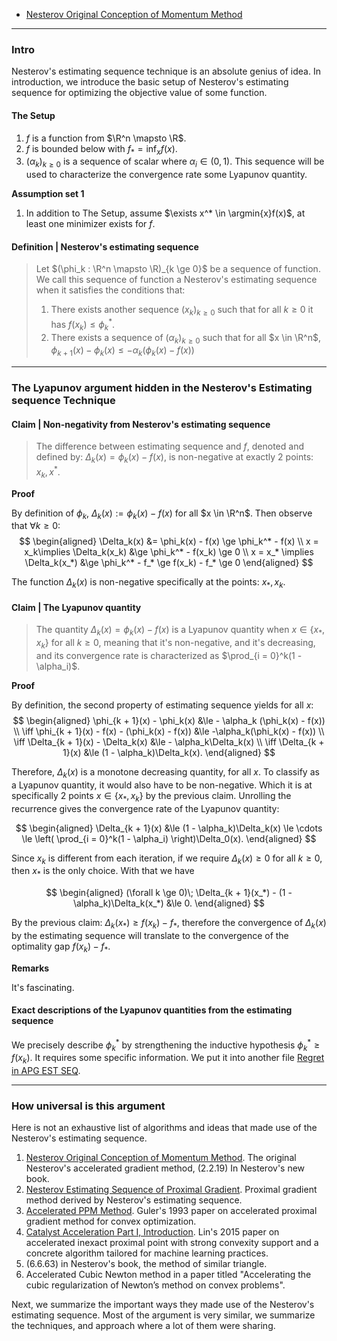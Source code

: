 - [Nesterov Original Conception of Momentum Method](Nesterov%20Original%20Conception%20of%20Momentum%20Method.md)

---
### **Intro**

Nesterov's estimating sequence technique is an absolute genius of idea. 
In introduction, we introduce the basic setup of Nesterov's estimating sequence for optimizing the objective value of some function. 


#### **The Setup**
1. $f$ is a function from $\R^n \mapsto \R$. 
2. $f$ is bounded below with $f_* = \inf_xf(x)$. 
3. $(\alpha_k)_{k \ge 0}$ is a sequence of scalar where $\alpha_i \in (0, 1)$. This sequence will be used to characterize the convergence rate some Lyapunov quantity. 

**Assumption set 1**
1. In addition to The Setup, assume $\exists x^* \in \argmin{x}f(x)$, at least one minimizer exists for $f$. 


#### **Definition | Nesterov's estimating sequence**
> Let $(\phi_k : \R^n \mapsto \R)_{k \ge 0}$ be a sequence of function. 
> We call this sequence of function a Nesterov's estimating sequence when it satisfies the conditions that: 
> 1. There exists another sequence $(x_k)_{k \ge 0}$ such that for all $k \ge 0$ it has $f(x_k) \le \phi_k^*$. 
> 2. There exists a sequence of $(\alpha_k)_{k \ge 0}$ such that for all $x \in \R^n$, $\phi_{k + 1}(x) - \phi_k(x) \le - \alpha_k(\phi_k(x) - f(x))$



---
### **The Lyapunov argument hidden in the Nesterov's Estimating sequence Technique**


#### **Claim | Non-negativity from Nesterov's estimating sequence**
> The difference between estimating sequence and $f$, denoted and defined by: $\Delta_k(x) = \phi_k(x) - f(x)$, is non-negative at exactly 2 points: $x_k, x^*$. 

**Proof**

By definition of $\phi_k$, $\Delta_k(x) := \phi_k (x) - f(x)$ for all $x \in \R^n$. 
Then observe that $\forall k \ge 0$:  
$$
\begin{aligned}
    \Delta_k(x) 
    &= \phi_k(x) - f(x) \ge \phi_k^* - f(x)
    \\
    x = x_k\implies 
    \Delta_k(x_k) 
    &\ge 
    \phi_k^* - f(x_k) \ge 0
    \\
    x = x_* \implies 
    \Delta_k(x_*)
    &\ge \phi_k^* - f_* \ge f(x_k) - f_* \ge 0
\end{aligned}
$$

The function $\Delta_k(x)$ is non-negative specifically at the points: $x_*, x_k$. 

#### **Claim | The Lyapunov quantity**
> The quantity $\Delta_k(x) = \phi_k(x) - f(x)$ is a Lyapunov quantity when $x \in \{x_*, x_k\}$ for all $k\ge 0$, meaning that it's non-negative, and it's decreasing, and its convergence rate is characterized as $\prod_{i = 0}^k(1 - \alpha_i)$. 

**Proof**

By definition, the second property of estimating sequence yields for all $x$: 
$$
\begin{aligned}
    \phi_{k + 1}(x) - \phi_k(x) 
    &\le - \alpha_k (\phi_k(x) - f(x))
    \\
    \iff 
    \phi_{k + 1}(x) - f(x) - (\phi_k(x) - f(x))
    &\le 
    -\alpha_k(\phi_k(x) - f(x))
    \\
    \iff
    \Delta_{k + 1}(x) - \Delta_k(x) &\le
    - \alpha_k\Delta_k(x)
    \\
    \iff 
    \Delta_{k + 1}(x) 
    &\le 
    (1 - \alpha_k)\Delta_k(x). 
\end{aligned}
$$

Therefore, $\Delta_k(x)$ is a monotone decreasing quantity, for all $x$. 
To classify as a Lyapunov quantity, it would also have to be non-negative. 
Which it is at specifically 2 points $x\in \{x_*, x_k\}$ by the previous claim. 
Unrolling the recurrence gives the convergence rate of the Lyapunov quantity: 

$$
\begin{aligned}
    \Delta_{k + 1}(x) &\le 
    (1 - \alpha_k)\Delta_k(x) \le \cdots \le 
    \left(
        \prod_{i = 0}^k(1 - \alpha_i)
    \right)\Delta_0(x). 
\end{aligned}
$$

Since $x_k$ is different from each iteration, if we require $\Delta_k(x) \ge 0$ for all $k\ge0$, then $x_*$ is the only choice. 
With that we have 

$$
\begin{aligned}
    (\forall k \ge 0)\; \Delta_{k + 1}(x_*) - (1 - \alpha_k)\Delta_k(x_*) &\le 0. 
\end{aligned}
$$

By the previous claim: $\Delta_k(x_*) \ge f(x_k) - f_*$, therefore the convergence of $\Delta_k(x)$ by the estimating sequence will translate to the convergence of the optimality gap $f(x_k) - f_*$. 

**Remarks**

It's fascinating. 

#### **Exact descriptions of the Lyapunov quantities from the estimating sequence**

We precisely describe $\phi^*_k$ by strengthening the inductive hypothesis $\phi_k^* \ge f(x_k)$. 
It requires some specific information. 
We put it into another file [Regret in APG EST SEQ](Regret%20in%20APG%20EST%20SEQ.md). 



---
### **How universal is this argument**


Here is not an exhaustive list of algorithms and ideas that made use of the Nesterov's estimating sequence. 

1. [Nesterov Original Conception of Momentum Method](Nesterov%20Original%20Conception%20of%20Momentum%20Method.md). The original Nesterov's accelerated gradient method, (2.2.19) In Nesterov's new book. 
2. [Nesterov Estimating Sequence of Proximal Gradient](Nestrov%20Estimating%20Sequence%20of%20APG.md). Proximal gradient method derived by Nesterov's estimating sequence. 
3. [Accelerated PPM Method](Accelerated%20PPM%20Method.md). Guler's 1993 paper on accelerated proximal gradient method for convex optimization. 
4. [Catalyst Acceleration Part I, Introduction](Catalyst%20Acceleration%20Part%20I,%20Introduction.md). Lin's 2015 paper on accelerated inexact proximal point with strong convexity support and a concrete algorithm tailored for machine learning practices. 
5. (6.6.63) in Nesterov's book, the method of similar triangle. 
6. Accelerated Cubic Newton method in a paper titled "Accelerating the cubic regularization of Newton’s method on convex problems". 

Next, we summarize the important ways they made use of the Nesterov's estimating sequence. 
Most of the argument is very similar, we summarize the techniques, and approach where a lot of them were sharing. 


<!-- 
#### **Definition | A lower bounding function**
> Fix any $y$ in the domain of $f$. 
> Define $l_f(x; y)$ as a lower bounding function if for all $x$ it satisfies, $\psi, \Psi$ be a function the induces Bregman divergences $\Psi, \psi$. 
> $$
> \begin{aligned}
>     l_f(x; y) + D_\psi(x, y)
>     \le f(x) + D_\Psi(x, y). 
> \end{aligned}
> $$

#### **Definition | Recursive estimating sequence**
> Let $\phi_k: \R^n \rightarrow \R$ be a sequence of function; $(\alpha_k)_{k \ge 0}$ be a sequence such that $\alpha_i \in (0, 1)$ for all $i \in \N$; $(y_k)_{k \ge 0}$ be any sequence. 
> We define $\phi_{k + 1}$ recursively such that for all $x \in \R^n$ it has 
> $$
> \begin{aligned}
>     \phi_{k + 1}(x) &= 
>     (1 - \alpha_k)\phi_k(x) + \alpha_k(l_f(x; y_k) + D_\psi(x; y_k))
> \end{aligned}
> $$


#### **Discussion | Implicit descent arguments**

To validate as a Nesterov's estimating sequence, it remains to identify the existence of a sequence $(x_k)_{k \ge 0}$ such that it has for all $k \ge 0: f(x_k) \le \phi_k^* := \min_x \phi_k(x)$. 
To do that, we have specify $\phi_k$. 

The implicit assumption here is the $\phi_k$ has a minimum, and it has a canonical form admitting simple analysis. 
The proposed canonical form is parameterized by $\gamma_k, v_k, \phi_k^*$ where 

$$
\begin{aligned}
    \phi_k(x) &= \phi_k^* + \frac{\gamma_k}{2}\Vert x - v_k\Vert^2. 
\end{aligned}
$$

With that, the recursive definition becomes 

$$
\begin{aligned}
    \phi_{k + 1}^* + \frac{\gamma_{k + 1}}{2}\Vert x - v_{k + 1}\Vert^2 &= 
    (1 - \alpha_k)\left(
        \phi_k^* + \frac{\gamma_k}{2}\Vert x - v_k\Vert^2
    \right) + \alpha_k(l_f(x; y_k) + D_\psi(x; y_k)). 
\end{aligned}
$$

The search for the sequence $(x_k)$ amounts to an inductive proof. 
Assume that $\phi_i^* \ge f(x_i)$ for all $i = 1, \cdots, k$. 
Making use that $\phi_k \ge f(x_k) \ge l_f(x_k; y_k) + D_\psi(x_k; y_k)$; 
a substitution of the canonical form yields: 

$$
\begin{aligned}
    \phi_{k + 1}^* &\ge 
    - \frac{\gamma_{k + 1}}{2}\Vert x - v_{k + 1}\Vert^2
    + \frac{(1 - \alpha_k)\gamma_k}{2}\Vert  x- v_k\Vert^2
    + (1 - \alpha_k)(l_f(x_k; y_k) + D_\psi(x_k; y_k))
    \\ &\quad 
    + \alpha_k(l_f(x; y_k) + D_\psi(x; y_k)). 
\end{aligned}
$$

It remains to determine what $x_{k + 1}$ could achieve the inequality or whether it exists at all. 
To pursue further, one must specify more on $\psi, \Psi$ and $l_f(x; y)$. 

#### **Unroll the recurrence for the estimating sequence**

The estiamting sequence has 

$$
\begin{aligned}
    \phi_{k + 1}(x)
    &= 
    \left(
        \prod_{i = 1}^k(1 - \alpha_i) 
    \right)
    \phi_0(x)
    + 
    \left(
        \sum_{i = 1}^{k} 
        \left(
            \prod_{j = i + 1}^{k}(1 - \alpha_i)
        \right)
        \alpha_{i}(l_f(x; y_j) + D_\psi(x; y_j))
    \right). 
\end{aligned}
$$

This absolutely does't seem useful. 

 -->

